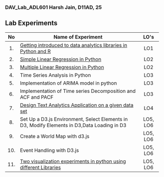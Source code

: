 ### DAV_Lab_ADL601 Harsh Jain, D11AD, 25


## Lab Experiments
| No | Name of Experiment | LO's |
| :--: | ------------------ | :----: |
| 1. | [Getting introduced to data analytics libraries in Python and R](https://github.com/NeoZ666/DAV_exp/tree/main/EXP1) | LO1 |
| 2. | [Simple Linear Regression in Python](https://github.com/NeoZ666/DAV_exp/tree/main/EXP2) | LO2 |
| 3. | [Multiple Linear Regression in Python](https://github.com/NeoZ666/DAV_exp/tree/main/EXP3) | LO2 |
| 4. | Time Series Analysis in Python | LO3 |
| 5. | Implementation of ARIMA model in python | LO3 |
| 6. | Implementation of Time series Decomposition and ACF and PACF | LO3 |
| 7. | [Design Text Analytics Application on a given data set](https://github.com/NeoZ666/DAV_exp/tree/main/EXP7) | LO4 |
| 8. | Set Up a D3.js Environment, Select Elements in D3, Modify Elements in D3,Data Loading in D3 | LO5, LO6 |
| 9. | Create a World Map with d3.js |LO5, LO6 | 
| 10. | Event Handling with D3.js | LO5, LO6 |
| 11. | [Two visualization experiments in python using different Libraries](https://github.com/NeoZ666/DAV_exp/tree/main/EXP11) | LO5, LO6 |
